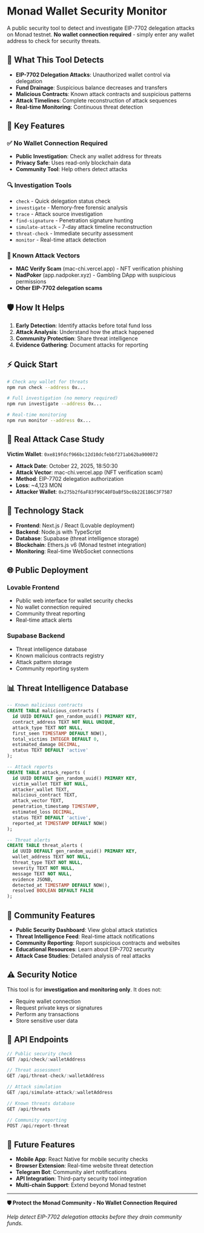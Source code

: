 # Monad Wallet Security Monitor

A public security tool to detect and investigate EIP-7702 delegation attacks on Monad testnet. **No wallet connection required** - simply enter any wallet address to check for security threats.

## 🚨 What This Tool Detects

- **EIP-7702 Delegation Attacks**: Unauthorized wallet control via delegation
- **Fund Drainage**: Suspicious balance decreases and transfers  
- **Malicious Contracts**: Known attack contracts and suspicious patterns
- **Attack Timelines**: Complete reconstruction of attack sequences
- **Real-time Monitoring**: Continuous threat detection

## 🎯 Key Features

### ✅ No Wallet Connection Required
- **Public Investigation**: Check any wallet address for threats
- **Privacy Safe**: Uses read-only blockchain data
- **Community Tool**: Help others detect attacks

### 🔍 Investigation Tools
- `check` - Quick delegation status check
- `investigate` - Memory-free forensic analysis  
- `trace` - Attack source investigation
- `find-signature` - Penetration signature hunting
- `simulate-attack` - 7-day attack timeline reconstruction
- `threat-check` - Immediate security assessment
- `monitor` - Real-time attack detection

### 🚨 Known Attack Vectors
- **MAC Verify Scam** (mac-chi.vercel.app) - NFT verification phishing
- **NadPoker** (app.nadpoker.xyz) - Gambling DApp with suspicious permissions
- **Other EIP-7702 delegation scams**

## 🛡️ How It Helps

1. **Early Detection**: Identify attacks before total fund loss
2. **Attack Analysis**: Understand how the attack happened
3. **Community Protection**: Share threat intelligence
4. **Evidence Gathering**: Document attacks for reporting

## ⚡ Quick Start

```bash
# Check any wallet for threats
npm run check --address 0x...

# Full investigation (no memory required)
npm run investigate --address 0x...

# Real-time monitoring
npm run monitor --address 0x...
```

## 🚨 Real Attack Case Study

**Victim Wallet**: `0xe819fdcf966bc12d10dcfebbf271ab62ba900072`
- **Attack Date**: October 22, 2025, 18:50:30
- **Attack Vector**: mac-chi.vercel.app (NFT verification scam)
- **Method**: EIP-7702 delegation authorization
- **Loss**: ~4,123 MON
- **Attacker Wallet**: `0x275b2f6aF83f99C40FDaBf5bc6b22E1B6C3F75B7`

## 🔧 Technology Stack

- **Frontend**: Next.js / React (Lovable deployment)
- **Backend**: Node.js with TypeScript
- **Database**: Supabase (threat intelligence storage)
- **Blockchain**: Ethers.js v6 (Monad testnet integration)
- **Monitoring**: Real-time WebSocket connections

## 🌐 Public Deployment

### Lovable Frontend
- Public web interface for wallet security checks
- No wallet connection required
- Community threat reporting
- Real-time attack alerts

### Supabase Backend  
- Threat intelligence database
- Known malicious contracts registry
- Attack pattern storage
- Community reporting system

## 📊 Threat Intelligence Database

```sql
-- Known malicious contracts
CREATE TABLE malicious_contracts (
  id UUID DEFAULT gen_random_uuid() PRIMARY KEY,
  contract_address TEXT NOT NULL UNIQUE,
  attack_type TEXT NOT NULL,
  first_seen TIMESTAMP DEFAULT NOW(),
  total_victims INTEGER DEFAULT 0,
  estimated_damage DECIMAL,
  status TEXT DEFAULT 'active'
);

-- Attack reports  
CREATE TABLE attack_reports (
  id UUID DEFAULT gen_random_uuid() PRIMARY KEY,
  victim_wallet TEXT NOT NULL,
  attacker_wallet TEXT,
  malicious_contract TEXT,
  attack_vector TEXT,
  penetration_timestamp TIMESTAMP,
  estimated_loss DECIMAL,
  status TEXT DEFAULT 'active',
  reported_at TIMESTAMP DEFAULT NOW()
);

-- Threat alerts
CREATE TABLE threat_alerts (
  id UUID DEFAULT gen_random_uuid() PRIMARY KEY,
  wallet_address TEXT NOT NULL,
  threat_type TEXT NOT NULL,
  severity TEXT NOT NULL,
  message TEXT NOT NULL,
  evidence JSONB,
  detected_at TIMESTAMP DEFAULT NOW(),
  resolved BOOLEAN DEFAULT FALSE
);
```

## 🚀 Community Features

- **Public Security Dashboard**: View global attack statistics
- **Threat Intelligence Feed**: Real-time attack notifications  
- **Community Reporting**: Report suspicious contracts and websites
- **Educational Resources**: Learn about EIP-7702 security
- **Attack Case Studies**: Detailed analysis of real attacks

## ⚠️ Security Notice

This tool is for **investigation and monitoring only**. It does not:
- Require wallet connection
- Request private keys or signatures
- Perform any transactions
- Store sensitive user data

## 📱 API Endpoints

```typescript
// Public security check
GET /api/check/:walletAddress

// Threat assessment  
GET /api/threat-check/:walletAddress

// Attack simulation
GET /api/simulate-attack/:walletAddress

// Known threats database
GET /api/threats

// Community reporting
POST /api/report-threat
```

## 🔮 Future Features

- **Mobile App**: React Native for mobile security checks
- **Browser Extension**: Real-time website threat detection
- **Telegram Bot**: Community alert notifications
- **API Integration**: Third-party security tool integration
- **Multi-chain Support**: Extend beyond Monad testnet

---

**🛡️ Protect the Monad Community - No Wallet Connection Required**

*Help detect EIP-7702 delegation attacks before they drain community funds.*